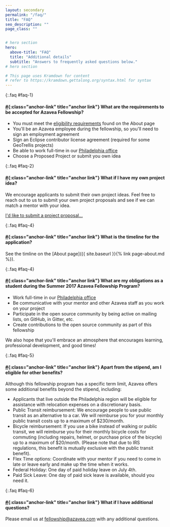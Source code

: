 ```yaml
---
layout: secondary
permalink: "/faq/"
title: "FAQ"
seo_description: ""
page_class: ""


# hero section
hero:
  above-title: "FAQ"
  title: "Additional details"
  subtitle: "Answers to frequently asked questions below."
# hero section

# This page uses Kramdown for content
# refer to https://kramdown.gettalong.org/syntax.html for syntax
---
```


{:.faq #faq-1}
#### [#](#faq-1){:class="anchor-link" title="anchor link"} What are the requirements to be accepted for Azavea Fellowship?
- You must meet the <a href="/about">eligibility requirements</a> found on the About page
- You'll be an Azavea employee during the fellowship, so you'll need to sign an employment agreement
- Sign an Eclipse contributor license agreement (required for some GeoTrellis projects)
- Be able to work full-time in our <a href="https://azavea.com/directions">Philadelphia office</a>
- Choose a Proposed Project or submit you own idea

{:.faq #faq-2}
#### [#](#faq-2){:class="anchor-link" title="anchor link"} What if I have my own project idea?
We encourage applicants to submit their own project ideas. Feel free to reach out to us to submit your own project proposals and see if we can match a mentor with your idea.

<a href="#">I'd like to submit a project proposal...</a>

{:.faq #faq-4}
#### [#](#faq-4){:class="anchor-link" title="anchor link"} What is the timeline for the application?
See the timline on the [About page]({{ site.baseurl }}{% link page-about.md %}).

{:.faq #faq-4}
#### [#](#faq-4){:class="anchor-link" title="anchor link"} What are my obligations as a student during the Summer 2017 Azavea Fellowship Program?
- Work full-time in our <a href="https://azavea.com/directions">Philadelphia office</a>
- Be communicative with your mentor and other Azavea staff as you work on your project
- Participate in the open source community by being active on mailing lists, on GitHub, in Gitter, etc.
- Create contributions to the open source community as part of this fellowship

We also hope that you'll embrace an atmosphere that encourages learning, professional development, and good times!

{:.faq #faq-5}
#### [#](#faq-5){:class="anchor-link" title="anchor link"} Apart from the stipend, am I eligible for other benefits?
Although this fellowship program has a specific term limit, Azavea offers some additional benefits beyond the stipend, including:
- Applicants that live outside the Philadelphia region will be eligible for assistance with relocation expenses on a discretionary basis.
- Public Transit reimbursement: We encourage people to use public transit as an alternative to a car. We will reimburse you for your monthly public transit costs up to a maximum of $230/month.
- Bicycle reimbursement: If you use a bike instead of walking or public transit, we will reimburse you for their monthly bicycle costs for commuting (including repairs, helmet, or purchase price of the bicycle) up to a maximum of $20/month. (Please note that due to IRS regulations, this benefit is mutually exclusive with the public transit benefit).
- Flex Time options: Coordinate with your mentor if you need to come in late or leave early and make up the time when it works.
- Federal Holiday: One day of paid holiday leave on July 4th.
- Paid Sick Leave: One day of paid sick leave is available, should you need it.

{:.faq #faq-6}
#### [#](#faq-6){:class="anchor-link" title="anchor link"} What if I have additional questions?
Please email us at <fellowship@azavea.com> with any additional questions.
